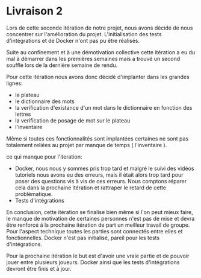 # Livraison 2

Lors de cette seconde itération de notre projet, nous avons décidé de nous concentrer sur l'amélioration du projet.
L'initialisation des tests d'intégrations et de Docker n'ont pas pu être réalisés.

Suite au confinement et à une démotivation collective cette itération a eu du mal à démarrer dans les premières semaines mais a trouvé un second souffle lors de la dernière semaine de rendu.

Pour cette itération nous avons donc décidé d'implanter dans les grandes lignes:

- le plateau
- le dictionnaire des mots
- la verification d'existance d'un mot dans le dictionnaire en fonction des lettres
- la verification de posage de mot sur le plateau
- l'inventaire

Même si toutes ces fonctionnalités sont implantées certaines ne sont pas totalement reliées au projet par manque de temps
( l'inventaire ).

ce qui manque pour l'iteration: 

- Docker, nous nous y sommes pris trop tard et malgré le suivi des vidéos tutoriels nous avons eu des erreurs, mais il était alors trop tard pour poser des questions vis à vis de ces erreurs.
Nous comptons réparer cela dans la prochaine itération et rattraper le retard de cette problématique.
- Tests d'intégrations

En conclusion, cette itération se finalise bien même si l'on peut mieux faire, le manque de motivation de certaines personnes n'est pas de mise et devra être renforcé à la prochaine itération de part un meilleur travail de groupe. 
Pour l'aspect technique toutes les parties sont connectés entre elles et fonctionnelles. Docker n'est pas initialisé, pareil pour les tests d'intégrations.

Pour la prochaine itération le but est d'avoir une vraie partie et de pouvoir jouer entre plusieurs joueurs. 
Docker ainsi que les tests d'intégrations devront être finis et à jour.